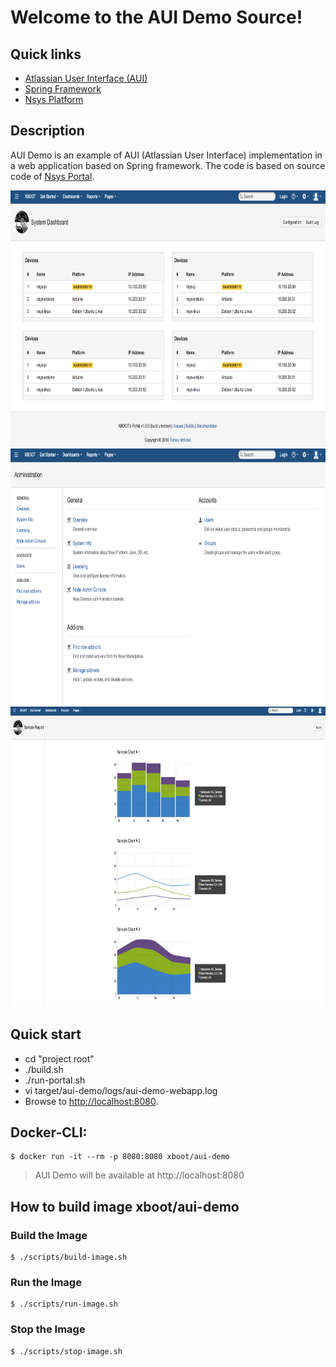 # Welcome to the AUI Demo Source!

## Quick links

* [Atlassian User Interface (AUI)][1]
* [Spring Framework][2]
* [Nsys Platform][3]

## Description

AUI Demo is an example of AUI (Atlassian User Interface) implementation in a web application based on Spring framework.
The code is based on source code of [Nsys Portal](http://nsys.org).

<img src="doc/images/aui-demo-01.png" width="700" height="410" alt="AUI Demo Screenshot" />
<img src="doc/images/aui-demo-02.png" width="700" height="410" alt="AUI Demo Screenshot" />
<img src="doc/images/aui-demo-03.png" width="700" height="480" alt="AUI Demo Screenshot" />

## Quick start

 * cd "project root"
 * ./build.sh
 * ./run-portal.sh
 * vi target/aui-demo/logs/aui-demo-webapp.log
 * Browse to [http://localhost:8080](http://localhost:8080).

## Docker-CLI:

~~~~
$ docker run -it --rm -p 8080:8080 xboot/aui-demo
~~~~

> AUI Demo will be available at http://localhost:8080

## How to build image xboot/aui-demo

### Build the Image

~~~~
$ ./scripts/build-image.sh
~~~~

### Run the Image

~~~~
$ ./scripts/run-image.sh
~~~~

### Stop the Image

~~~~
$ ./scripts/stop-image.sh
~~~~

[1]: https://docs.atlassian.com/aui
[2]: https://projects.spring.io/spring-framework
[3]: http://nsys.org